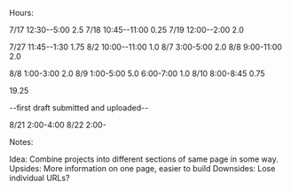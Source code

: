 Hours:

7/17 12:30--5:00    2.5
7/18 10:45--11:00   0.25
7/19 12:00--2:00    2.0

7/27 11:45--1:30    1.75
8/2  10:00--11:00   1.0
8/7   3:00-5:00     2.0
8/8   9:00-11:00    2.0

8/8   1:00-3:00     2.0
8/9   1:00-5:00     5.0
      6:00-7:00     1.0
8/10  8:00-8:45     0.75


19.25

--first draft submitted and uploaded--


8/21  2:00-4:00
8/22  2:00-












Notes:

  Idea: Combine projects into different sections of same page in some way.
  Upsides: More information on one page, easier to build
  Downsides: Lose individual URLs?
